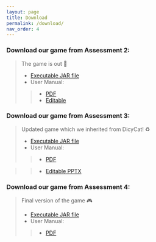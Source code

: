 ```yaml
---
layout: page
title: Download
permalink: /download/
nav_order: 4
---
```

### Download our game from Assessment 2:
> The game is out 👾
> * [Executable JAR file](/files/desktop-1.0.jar)
> * User Manual: 
> > * [PDF](/files/User_Manual_PDF.pdf)
> > * [Editable](/files/User_Manual_Edit.docx)

### Download our game from Assessment 3:
> Updated game which we inherited from DicyCat! ♻️
> * [Executable JAR file](/files/Assessment3Jar/desktop-1.0.jar)
> * User Manual: 
> > * [PDF](/files/UserManual.pdf)

> > * [Editable PPTX](/files/DicyCatKroyManual(editable).pptx)

### Download our game from Assessment 4:
> Final version of the game 🎮
> * [Executable JAR file](/files/Assessment4/desktop-1.0.jar)
> * User Manual: 
> > * [PDF]()
